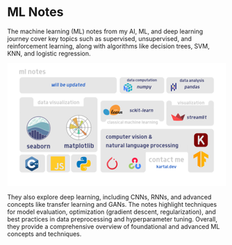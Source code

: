 # ML Notes

<!-- ABOUT THE PROJECT -->

The machine learning (ML) notes from my AI, ML, and deep learning journey cover key topics such as supervised, unsupervised, and reinforcement learning, along with algorithms like decision trees, SVM, KNN, and logistic regression.

![alt text](images/main.png)

They also explore deep learning, including CNNs, RNNs, and advanced concepts like transfer learning and GANs. The notes highlight techniques for model evaluation, optimization (gradient descent, regularization), and best practices in data preprocessing and hyperparameter tuning. Overall, they provide a comprehensive overview of foundational and advanced ML concepts and techniques.
